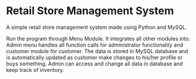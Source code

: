 # Retail Store Management System
A simple retail store management system made using Python and MySQL. 

Run the program through Menu Module. It integrates all other modules into. 
Admin menu handles all function calls for administrator functionality and customer module for customer. The data is stored in MySQL database and is automatically updated as customer make changes to his/her profile or buys something. Admin can access and change all data in database and keep track of inventory. 
